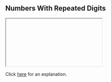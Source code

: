 ##  Numbers With Repeated Digits 

<iframe></iframe>

Click [here](Explanation.md) for an explanation.

